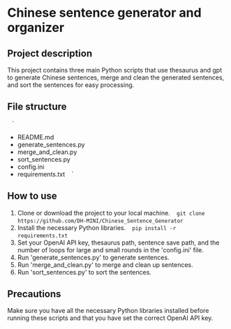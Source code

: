# Chinese sentence generator and organizer

## Project description
This project contains three main Python scripts that use thesaurus and gpt to generate Chinese sentences, merge and clean the generated sentences, and sort the sentences for easy processing.

## File structure
` ` `
- README.md
- generate_sentences.py
- merge_and_clean.py
- sort_sentences.py
- config.ini
- requirements.txt
` ` `

## How to use
1. Clone or download the project to your local machine.
` ` `
git clone https://github.com/DH-MINI/Chinese_Sentence_Generator
` ` `
2. Install the necessary Python libraries.
` ` `
pip install -r requirements.txt
` ` `
3. Set your OpenAI API key, thesaurus path, sentence save path, and the number of loops for large and small rounds in the 'config.ini' file.
4. Run 'generate_sentences.py' to generate sentences.
5. Run 'merge_and_clean.py' to merge and clean up sentences.
6. Run 'sort_sentences.py' to sort the sentences.

## Precautions
Make sure you have all the necessary Python libraries installed before running these scripts and that you have set the correct OpenAI API key.
